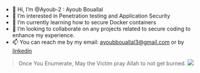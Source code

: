 - 👋 Hi, I’m @Ayoub-2 : Ayoub Bouallal
- 👀 I’m interested in Penetration testing and Application Security
- 🌱 I’m currently learning how to secure Docker containers 
- 💞️ I’m looking to collaborate on any projects related to secure coding to enhance my experience.
- 📫 You can reach me by my email: ayoubbouallal3@gmail.com or by [linkedin](https://www.linkedin.com/in/bouallal-ayoub/)
<script src="https://tryhackme.com/badge/190503"></script>
> Once You Enumerate, May the Victim pray Allah to not get burned.
![](https://hit.yhype.me/github/profile?user_id=71018302)
